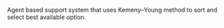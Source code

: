 Agent based support system that uses Kemeny–Young method to sort and select best available option.
 